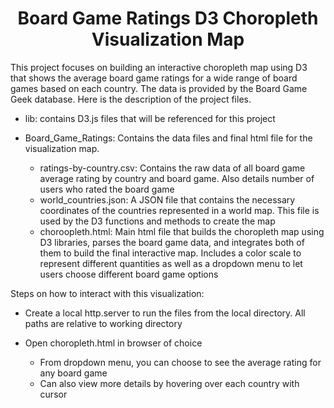 <h1 align="center">Board Game Ratings D3 Choropleth Visualization Map</h1>

This project focuses on building an interactive choropleth map using D3 that shows the average board game ratings for a wide range of board games based on each country. The data is provided by the Board Game Geek database. Here is the description of the project files.

- lib: contains D3.js files that will be referenced for this project

- Board_Game_Ratings: Contains the data files and final html file for the visualization map.
  - ratings-by-country.csv: Contains the raw data of all board game average rating by country and board game. Also details number of users who rated the board game
  - world_countries.json: A JSON file that contains the necessary coordinates of the countries represented in a world map. This file is used by the D3 functions and methods to create the map
  - choroopleth.html: Main html file that builds the choropleth map using D3 libraries, parses the board game data, and integrates both of them to build the final interactive map. Includes a color scale to represent different quantities as well as a dropdown menu to let users choose different board game options

Steps on how to interact with this visualization:

- Create a local http.server to run the files from the local directory. All paths are relative to working directory

- Open choropleth.html in browser of choice
  - From dropdown menu, you can choose to see the average rating for any board game
  - Can also view more details by hovering over each country with cursor
